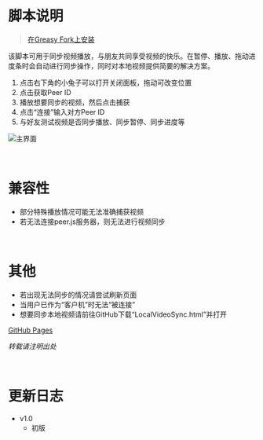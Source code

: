 # 脚本说明

> [在Greasy Fork上安装](https://greasyfork.org/zh-CN/scripts/457501)

该脚本可用于同步视频播放，与朋友共同享受视频的快乐。在暂停、播放、拖动进度条时会自动进行同步操作，同时对本地视频提供简要的解决方案。
1. 点击右下角的小兔子可以打开关闭面板，拖动可改变位置
2. 点击获取Peer ID
3. 播放想要同步的视频，然后点击捕获
4. 点击“连接”输入对方Peer ID
5. 与好友测试视频是否同步播放、同步暂停、同步进度等

![主界面](https://riveryale.github.io/Userscripts/assets/pic/VideoSync/main.png)  

<br/> 

# 兼容性
- 部分特殊播放情况可能无法准确捕获视频
- 若无法连接peer.js服务器，则无法进行视频同步

<br/>

# 其他
- 若出现无法同步的情况请尝试刷新页面
- 当用户已作为“客户机”时无法“被连接”
- 想要同步本地视频请前往GitHub下载“LocalVideoSync.html”并打开

[GitHub Pages](https://riveryale.github.io/Userscripts/)

_转载请注明出处_

<br/>

# 更新日志
- v1.0
  - 初版